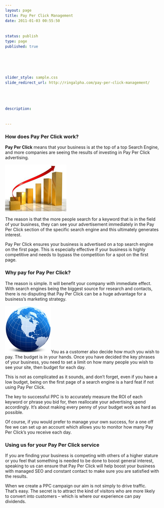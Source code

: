 ```yaml
---
layout: page
title: Pay Per Click Management
date: 2011-01-03 00:55:50


status: publish
type: page
published: true





slider_style: sample.css
slide_redirect_url: http://ringalpha.com/pay-per-click-management/




description:


---
```

### How does Pay Per Click work?

**Pay Per Click** means that your business is at the top of a top Search
Engine, and more companies are seeing the results of investing in Pay
Per Click advertising.

![](assets/pay-per-click-graph.gif "Sales grow through pay per click")

The reason is that the more people search for a keyword that is in the
field of your business, they can see your advertisement immediately in
the Pay Per Click section of the specific search engine and this
ultimately generates interest.

Pay Per Click ensures your business is advertised on a top search engine
on the first page. This is especially effective if your business is
highly competitive and needs to bypass the competition for a spot on the
first page.

### Why pay for Pay Per Click?

The reason is simple. It will benefit your company with immediate
effect. With search engines being the biggest source for research and
contacts, there is no disputing that Pay Per Click can be a huge
advantage for a business’s marketing strategy.

![](assets/earth.gif "Pay Per Click global customers")You as a customer
also decide how much you wish to pay. The budget is in your hands. Once
you have decided the key phrases of your business, you need to set a
limit on how many people you wish to see your site, then budget for each
day.

This is not as complicated as it sounds, and don’t forget, even if you
have a low budget, being on the first page of a search engine is a hard
feat if not using Pay Per Click.

The key to successful PPC is to accurately measure the ROI of each
keyword or phrase you bid for, then reallocate your advertising spend
accordingly. It’s about making every penny of your budget work as hard
as possible.

Of course, if you would prefer to manage your own success, for a one off
fee we can set up an account which allows you to monitor how many Pay
Per Click’s you receive each day.

### Using us for your Pay Per Click service

If you are finding your business is competing with others of a higher
stature or you feel that something is needed to be done to boost general
interest, speaking to us can ensure that Pay Per Click will help boost
your business with managed SEO and constant contact to make sure you are
satisfied with the results.

When we create a PPC campaign our aim is not simply to drive traffic.
That’s easy. The secret is to attract the kind of visitors who are more
likely to convert into customers – which is where our experience can pay
dividends.
